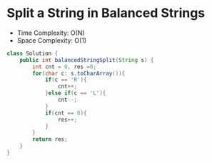 # Split a String in Balanced Strings

- Time Complexity: O(N)
- Space Complexity: O(1)

```java
class Solution {
    public int balancedStringSplit(String s) {
        int cnt = 0, res =0;
        for(char c: s.toCharArray()){
            if(c == 'R'){
                cnt++;
            }else if(c == 'L'){
                cnt--;
            }
            if(cnt == 0){
                res++;
            }
        }
        return res;
    }
}
```

